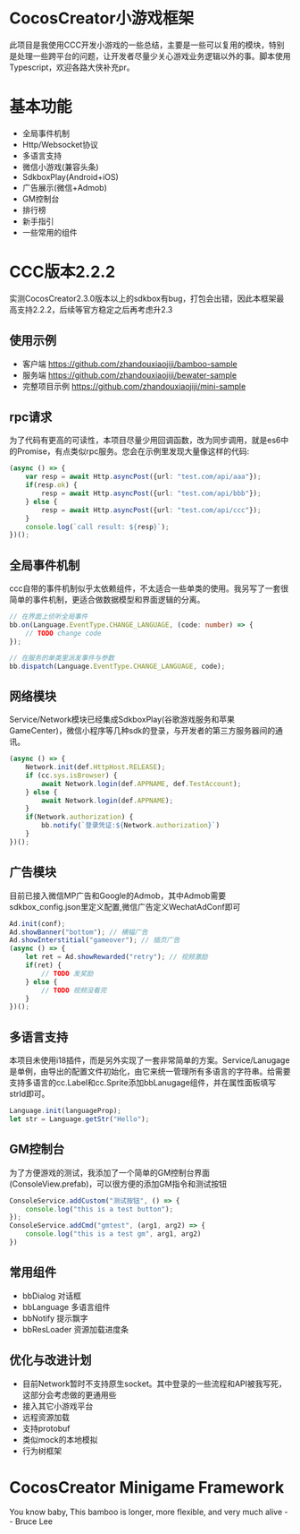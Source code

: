 # CocosCreator小游戏框架
此项目是我使用CCC开发小游戏的一些总结，主要是一些可以复用的模块，特别是处理一些跨平台的问题，让开发者尽量少关心游戏业务逻辑以外的事。脚本使用Typescript，欢迎各路大侠补充pr。

# 基本功能
+ 全局事件机制
+ Http/Websocket协议
+ 多语言支持
+ 微信小游戏(兼容头条)
+ SdkboxPlay(Android+iOS)
+ 广告展示(微信+Admob)
+ GM控制台
+ 排行榜
+ 新手指引
+ 一些常用的组件

# CCC版本2.2.2
实测CocosCreator2.3.0版本以上的sdkbox有bug，打包会出错，因此本框架最高支持2.2.2，后续等官方稳定之后再考虑升2.3

## 使用示例
+ 客户端 https://github.com/zhandouxiaojiji/bamboo-sample
+ 服务端 https://github.com/zhandouxiaojiji/bewater-sample
+ 完整项目示例 https://github.com/zhandouxiaojiji/mini-sample

## rpc请求
为了代码有更高的可读性，本项目尽量少用回调函数，改为同步调用，就是es6中的Promise，有点类似rpc服务。您会在示例里发现大量像这样的代码:
```typescript
(async () => {
    var resp = await Http.asyncPost({url: "test.com/api/aaa"});
    if(resp.ok) {
        resp = await Http.asyncPost({url: "test.com/api/bbb"});  
    } else {
        resp = await Http.asyncPost({url: "test.com/api/ccc"});  
    }
    console.log(`call result: ${resp}`);
})();
```

## 全局事件机制
ccc自带的事件机制似乎太依赖组件，不太适合一些单类的使用。我另写了一套很简单的事件机制，更适合做数据模型和界面逻辑的分离。
```typescript
// 在界面上侦听全局事件
bb.on(Language.EventType.CHANGE_LANGUAGE, (code: number) => {
    // TODO change code
});

// 在服务的单类里派发事件与参数
bb.dispatch(Language.EventType.CHANGE_LANGUAGE, code);
```

## 网络模块
Service/Network模块已经集成SdkboxPlay(谷歌游戏服务和苹果GameCenter)，微信小程序等几种sdk的登录，与开发者的第三方服务器间的通讯。
```typescript
(async () => {
    Network.init(def.HttpHost.RELEASE);
    if (cc.sys.isBrowser) {
        await Network.login(def.APPNAME, def.TestAccount);
    } else {
        await Network.login(def.APPNAME);
    }
    if(Network.authorization) {
        bb.notify(`登录凭证:${Network.authorization}`)
    }
})();
```

## 广告模块
目前已接入微信MP广告和Google的Admob，其中Admob需要sdkbox_config.json里定义配置,微信广告定义WechatAdConf即可
```typescript
Ad.init(conf);
Ad.showBanner("bottom"); // 横幅广告
Ad.showInterstitial("gameover"); // 插页广告
(async () => {
    let ret = Ad.showRewarded("retry"); // 视频激励
    if(ret) {
        // TODO 发奖励
    } else {
        // TODO 视频没看完
    }
})();
```

## 多语言支持
本项目未使用i18插件，而是另外实现了一套非常简单的方案。Service/Lanugage是单例，由导出的配置文件初始化，由它来统一管理所有多语言的字符串。给需要支持多语言的cc.Label和cc.Sprite添加bbLanugage组件，并在属性面板填写strId即可。
```typescript
Language.init(languageProp);
let str = Language.getStr("Hello");
```

## GM控制台
为了方便游戏的测试，我添加了一个简单的GM控制台界面(ConsoleView.prefab)，可以很方便的添加GM指令和测试按钮
```typescript
ConsoleService.addCustom("测试按钮", () => {
    console.log("this is a test button");
});
ConsoleService.addCmd("gmtest", (arg1, arg2) => {
    console.log("this is a test gm", arg1, arg2)
})
```

## 常用组件
+ bbDialog 对话框
+ bbLanguage 多语言组件
+ bbNotify 提示飘字
+ bbResLoader 资源加载进度条

## 优化与改进计划
+ 目前Network暂时不支持原生socket。其中登录的一些流程和API被我写死，这部分会考虑做的更通用些
+ 接入其它小游戏平台
+ 远程资源加载
+ 支持protobuf
+ 类似mock的本地模拟
+ 行为树框架

# CocosCreator Minigame Framework
You know baby, This bamboo is longer, more flexible, and very much alive -- Bruce Lee
